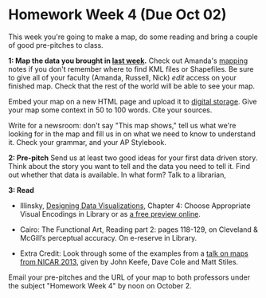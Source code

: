 # Homework Week 4 (Due Oct 02)
This week you're going to make a map, do some reading and bring a couple of good pre-pitches to class. <!--more-->

<strong>1: Map the data you brought in <a href="http://datadrivenjournalism.fall.2013.journalism.cuny.edu/homework-week-3due-sep-25/" title="Homework Week 3 (Due Sep 25)">last week</a>.</strong> Check out Amanda's <a href="/mapping">mapping</a> notes if you don't remember where to find KML files or Shapefiles. Be sure to give all of your faculty (Amanda, Russell, Nick) <em>edit</em> access on your finished map. Check that the rest of the world will be able to see your map. 

Embed your map on a new HTML page and upload it to <a href="/using-digital-storage">digital storage</a>. Give your map some context in 50 to 100 words. Cite your sources. 

Write for a newsroom: don't say "This map shows," tell us what we're looking for in the map and fill us in on what we need to know to understand it. Check your grammar, and your AP Stylebook.  

<strong>2: Pre-pitch</strong> Send us at least two good ideas for your first data driven story. Think about the story you want to tell and the data you need to tell it. Find out whether that data is available. In what form? Talk to a librarian, 

<strong>3: Read</strong> 
+ Illinsky, <a href="http://www.worldcat.org/oclc/747533358">Designing Data Visualizations</a>, Chapter 4: Choose Appropriate Visual Encodings in Library or as <a href="http://proquest.safaribooksonline.com/9781449314774/id2940472">a free preview online</a>.

+ Cairo: The Functional Art, Reading part 2: pages 118-129, on Cleveland & McGill’s perceptual accuracy. On e-reserve in Library.

+ Extra Credit: Look through some of the examples from a <a href="http://bit.ly/nicarmaps">talk on maps from NICAR 2013</a>, given by John Keefe, Dave Cole and Matt Stiles. 

Email your pre-pitches and the URL of your map to both professors under the subject "Homework Week 4" by noon on October 2.
